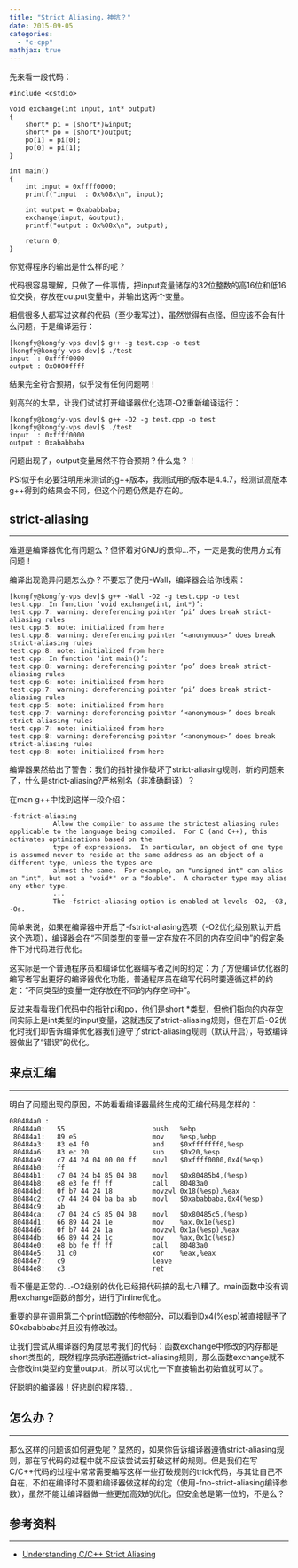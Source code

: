 ```yaml
---
title: "Strict Aliasing，神坑？"
date: 2015-09-05
categories: 
  - "c-cpp"
mathjax: true
---
```


先来看一段代码：

```
#include <cstdio>

void exchange(int input, int* output)
{
    short* pi = (short*)&input;
    short* po = (short*)output;
    po[1] = pi[0];
    po[0] = pi[1];
}

int main()
{
    int input = 0xffff0000;
    printf("input  : 0x%08x\n", input);

    int output = 0xababbaba;
    exchange(input, &output);
    printf("output : 0x%08x\n", output);

    return 0;
}
```

你觉得程序的输出是什么样的呢？

<!--more-->

代码很容易理解，只做了一件事情，把input变量储存的32位整数的高16位和低16位交换，存放在output变量中，并输出这两个变量。

相信很多人都写过这样的代码（至少我写过），虽然觉得有点怪，但应该不会有什么问题，于是编译运行：

```
[kongfy@kongfy-vps dev]$ g++ -g test.cpp -o test
[kongfy@kongfy-vps dev]$ ./test
input  : 0xffff0000
output : 0x0000ffff
```

结果完全符合预期，似乎没有任何问题啊！

别高兴的太早，让我们试试打开编译器优化选项\-O2重新编译运行：

```
[kongfy@kongfy-vps dev]$ g++ -O2 -g test.cpp -o test
[kongfy@kongfy-vps dev]$ ./test
input  : 0xffff0000
output : 0xababbaba
```

问题出现了，output变量居然不符合预期？什么鬼？！

PS:似乎有必要注明用来测试的g++版本，我测试用的版本是4.4.7，经测试高版本g++得到的结果会不同，但这个问题仍然是存在的。

## strict-aliasing

* * *

难道是编译器优化有问题么？但怀着对GNU的景仰...不，一定是我的使用方式有问题！

编译出现诡异问题怎么办？不要忘了使用\-Wall，编译器会给你线索：

```
[kongfy@kongfy-vps dev]$ g++ -Wall -O2 -g test.cpp -o test
test.cpp: In function ‘void exchange(int, int*)’:
test.cpp:7: warning: dereferencing pointer ‘pi’ does break strict-aliasing rules
test.cpp:5: note: initialized from here
test.cpp:8: warning: dereferencing pointer ‘<anonymous>’ does break strict-aliasing rules
test.cpp:8: note: initialized from here
test.cpp: In function ‘int main()’:
test.cpp:8: warning: dereferencing pointer ‘po’ does break strict-aliasing rules
test.cpp:6: note: initialized from here
test.cpp:7: warning: dereferencing pointer ‘pi’ does break strict-aliasing rules
test.cpp:5: note: initialized from here
test.cpp:7: warning: dereferencing pointer ‘<anonymous>’ does break strict-aliasing rules
test.cpp:7: note: initialized from here
test.cpp:8: warning: dereferencing pointer ‘<anonymous>’ does break strict-aliasing rules
test.cpp:8: note: initialized from here
```

编译器果然给出了警告：我们的指针操作破坏了strict-aliasing规则，新的问题来了，什么是strict-aliasing?严格别名（非准确翻译）？

在man g++中找到这样一段介绍：

```
-fstrict-aliasing
           Allow the compiler to assume the strictest aliasing rules applicable to the language being compiled.  For C (and C++), this activates optimizations based on the
           type of expressions.  In particular, an object of one type is assumed never to reside at the same address as an object of a different type, unless the types are
           almost the same.  For example, an "unsigned int" can alias an "int", but not a "void*" or a "double".  A character type may alias any other type.
           ...
           The -fstrict-aliasing option is enabled at levels -O2, -O3, -Os.

```

简单来说，如果在编译器中开启了\-fstrict-aliasing选项（\-O2优化级别默认开启这个选项），编译器会在“不同类型的变量一定存放在不同的内存空间中”的假定条件下对代码进行优化。

这实际是一个普通程序员和编译优化器编写者之间的约定：为了方便编译优化器的编写者写出更好的编译器优化功能，普通程序员在编写代码时要遵循这样的约定：“不同类型的变量一定存放在不同的内存空间中”。

反过来看看我们代码中的指针pi和po，他们是short \*类型，但他们指向的内存空间实际上是int类型的input变量，这就违反了strict-aliasing规则，但在开启\-O2优化时我们却告诉编译优化器我们遵守了strict-aliasing规则（默认开启），导致编译器做出了“错误”的优化。

## 来点汇编

* * *

明白了问题出现的原因，不妨看看编译器最终生成的汇编代码是怎样的：

```
080484a0 :
 80484a0:   55                      push   %ebp
 80484a1:   89 e5                   mov    %esp,%ebp
 80484a3:   83 e4 f0                and    $0xfffffff0,%esp
 80484a6:   83 ec 20                sub    $0x20,%esp
 80484a9:   c7 44 24 04 00 00 ff    movl   $0xffff0000,0x4(%esp)
 80484b0:   ff
 80484b1:   c7 04 24 b4 85 04 08    movl   $0x80485b4,(%esp)
 80484b8:   e8 e3 fe ff ff          call   80483a0 
 80484bd:   0f b7 44 24 18          movzwl 0x18(%esp),%eax
 80484c2:   c7 44 24 04 ba ba ab    movl   $0xababbaba,0x4(%esp)
 80484c9:   ab
 80484ca:   c7 04 24 c5 85 04 08    movl   $0x80485c5,(%esp)
 80484d1:   66 89 44 24 1e          mov    %ax,0x1e(%esp)
 80484d6:   0f b7 44 24 1a          movzwl 0x1a(%esp),%eax
 80484db:   66 89 44 24 1c          mov    %ax,0x1c(%esp)
 80484e0:   e8 bb fe ff ff          call   80483a0 
 80484e5:   31 c0                   xor    %eax,%eax
 80484e7:   c9                      leave
 80484e8:   c3                      ret

```

看不懂是正常的...\-O2级别的优化已经把代码搞的乱七八糟了。main函数中没有调用exchange函数的部分，进行了inline优化。

重要的是在调用第二个printf函数的传参部分，可以看到0x4(%esp)被直接赋予了$0xababbaba并且没有修改过。

让我们尝试从编译器的角度思考我们的代码：函数exchange中修改的内存都是short类型的，既然程序员承诺遵循strict-aliasing规则，那么函数exchange就不会修改int类型的变量output，所以可以优化一下直接输出初始值就可以了。

好聪明的编译器！好悲剧的程序猿...

## 怎么办？

* * *

那么这样的问题该如何避免呢？显然的，如果你告诉编译器遵循strict-aliasing规则，那在写代码的过程中就不应该尝试去打破这样的规则。但是我们在写C/C++代码的过程中常常需要编写这样一些打破规则的trick代码，与其让自己不自在，不如在编译时不要和编译器做这样的约定（使用\-fno-strict-aliasing编译参数），虽然不能让编译器做一些更加高效的优化，但安全总是第一位的，不是么？

## 参考资料

* * *

- [Understanding C/C++ Strict Aliasing](http://dbp-consulting.com/tutorials/StrictAliasing.html)
